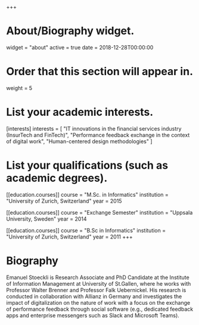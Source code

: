 +++
# About/Biography widget.
widget = "about"
active = true
date = 2018-12-28T00:00:00

# Order that this section will appear in.
weight = 5

# List your academic interests.
[interests]
  interests = [
    "IT innovations in the financial services industry (InsurTech and FinTech)",
    "Performance feedback exchange in the context of digital work",
    "Human-centered design methodologies"
  ]

# List your qualifications (such as academic degrees).
[[education.courses]]
  course = "M.Sc. in Informatics"
  institution = "University of Zurich, Switzerland"
  year = 2015

[[education.courses]]
  course = "Exchange Semester"
  institution = "Uppsala University, Sweden"
  year = 2014

[[education.courses]]
  course = "B.Sc in Informatics"
  institution = "University of Zurich, Switzerland"
  year = 2011
+++

# Biography

Emanuel Stoeckli is Research Associate and PhD Candidate at the Institute of Information Management at University of St.Gallen, where he works with Professor Walter Brenner and Professor Falk Uebernickel. His research is conducted in collaboration with Allianz in Germany and investigates the impact of digitalization on the nature of work with a focus on the exchange of performance feedback through social software (e.g., dedicated feedback apps and enterprise messengers such as Slack and Microsoft Teams).
